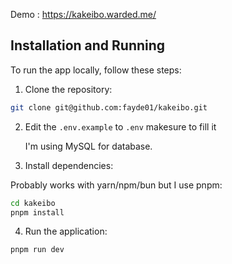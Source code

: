 Demo : <https://kakeibo.warded.me/>

## Installation and Running

To run the app locally, follow these steps:

1. Clone the repository:

```sh
git clone git@github.com:fayde01/kakeibo.git
```

2. Edit the `.env.example` to `.env` makesure to fill it

    I'm using MySQL for database.

3. Install dependencies:

Probably works with yarn/npm/bun but I use pnpm:

```sh
cd kakeibo
pnpm install
```

4. Run the application:

```sh
pnpm run dev
```

